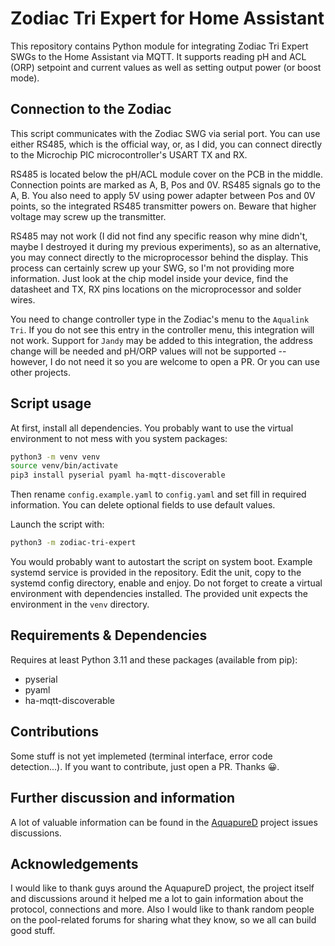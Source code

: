 # Zodiac Tri Expert for Home Assistant
This repository contains Python module for integrating Zodiac Tri Expert SWGs to the Home Assistant via MQTT.
It supports reading pH and ACL (ORP) setpoint and current values as well as setting output power (or boost mode).

## Connection to the Zodiac
This script communicates with the Zodiac SWG via serial port. You can use either RS485, which is the official
way, or, as I did, you can connect directly to the Microchip PIC microcontroller's USART TX and RX.

RS485 is located below the pH/ACL module cover on the PCB in the middle. Connection points are marked
as A, B, Pos and 0V. RS485 signals go to the A, B. You also need to apply 5V using power adapter
between Pos and 0V points, so the integrated RS485 transmitter powers on. Beware that higher voltage
may screw up the transmitter.

RS485 may not work (I did not find any specific reason why mine didn't, maybe I destroyed it during my previous experiments),
so as an alternative, you may connect directly to the microprocessor behind the display. This process
can certainly screw up your SWG, so I'm not providing more information. Just look at the chip model
inside your device, find the datasheet and TX, RX pins locations on the microprocessor and solder wires.

You need to change controller type in the Zodiac's menu to the `Aqualink Tri`. If you do not see
this entry in the controller menu, this integration will not work. Support for `Jandy` may be
added to this integration, the address change will be needed and pH/ORP values will not be supported
-- however, I do not need it so you are welcome to open a PR.  Or you can use other projects.

## Script usage
At first, install all dependencies. You probably want to use the virtual environment to not mess
with you system packages:
```sh
python3 -m venv venv
source venv/bin/activate
pip3 install pyserial pyaml ha-mqtt-discoverable
```

Then rename `config.example.yaml` to `config.yaml` and set fill in required information. You can
delete optional fields to use default values.

Launch the script with:
```sh
python3 -m zodiac-tri-expert
```

You would probably want to autostart the script on system boot. Example systemd service is provided
in the repository. Edit the unit, copy to the systemd config directory, enable and enjoy. Do not
forget to create a virtual environment with dependencies installed. The provided unit expects
the environment in the `venv` directory.

## Requirements & Dependencies
Requires at least Python 3.11 and these packages (available from pip):
- pyserial
- pyaml
- ha-mqtt-discoverable

## Contributions
Some stuff is not yet implemeted (terminal interface, error code detection...). If you want to contribute,
just open a PR. Thanks 😀.

## Further discussion and information
A lot of valuable information can be found in the [AquapureD](https://github.com/sfeakes/AquapureD) project issues discussions.

## Acknowledgements
I would like to thank guys around the AquapureD project, the project itself and discussions around it
helped me a lot to gain information about the protocol, connections and more. Also I would like
to thank random people on the pool-related forums for sharing what they know, so we all can build
good stuff.
